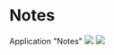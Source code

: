# Notes
Application "Notes"
![](record_working.gif)
![](<img src="record_working.gif" width="40" height="40">)
